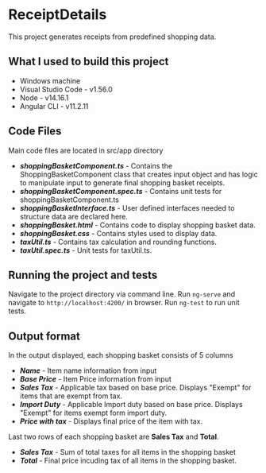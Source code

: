 # ReceiptDetails

This project generates receipts from predefined shopping data. 

## What I used to build this project
* Windows machine
* Visual Studio Code - v1.56.0
* Node - v14.16.1
* Angular CLI - v11.2.11

## Code Files
Main code files are located in src/app directory
* ***shoppingBasketComponent.ts*** - Contains the ShoppingBasketComponent class that creates input object and  has logic to manipulate input to generate final shopping basket receipts.
* ***shoppingBasketComponent.spec.ts*** - Contains unit tests for shoppingBasketComponent.ts
* ***shoppingBasketInterface.ts*** - User defined interfaces needed to structure data are declared here.
* ***shoppingBasket.html*** - Contains code to display shopping basket data.
* ***shoppingBasket.css*** - Contains styles used to display data.
* ***taxUtil.ts*** - Contains tax calculation and rounding functions.
* ***taxUtil.spec.ts*** - Unit tests for taxUtil.ts.

## Running the project and tests
Navigate to the project directory via command line.
Run `ng-serve` and navigate to `http://localhost:4200/` in browser.
Run `ng-test` to run unit tests.

## Output format
In the output displayed, each shopping basket consists of 5 columns
* ***Name*** - Item name information from input
* ***Base Price*** - Item Price information from input
* ***Sales Tax*** - Applicable tax based on base price. Displays "Exempt" for items that are exempt from tax.
* ***Import Duty*** - Applicable Import duty based on base price. Displays "Exempt" for items exempt form import duty.
* ***Price with tax*** - Displays final price of the item with tax.

Last two rows of each shopping basket are **Sales Tax** and **Total**. 
* ***Sales Tax***  - Sum of total taxes for all items in the shopping basket
* ***Total*** - Final price incuding tax of all items in the shopping basket.
